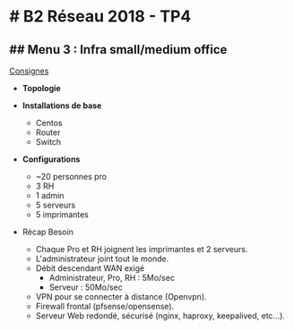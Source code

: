 # # B2 Réseau 2018 - TP4
## ## Menu 3 : Infra small/medium office

[Consignes](https://github.com/It4lik/B2-Reseau-2018/tree/master/tp/4#menu-3--infra-smallmedium-office)

- **Topologie**

- **Installations de base**
  - Centos
  - Router
  - Switch

- **Configurations**

  - ~20 personnes pro
  - 3 RH
  - 1 admin
  - 5 serveurs
  - 5 imprimantes

- Récap Besoin

  - Chaque Pro et RH joignent les imprimantes et 2 serveurs.
  - L'administrateur joint tout le monde.
  - Débit descendant WAN exigé
    - Administrateur, Pro, RH : 5Mo/sec
    - Serveur : 50Mo/sec
  - VPN pour se connecter à distance (Openvpn).
  - Firewall frontal (pfsense/opensense).
  - Serveur Web redondé, sécurisé (nginx, haproxy, keepalived, etc...).

  